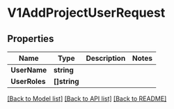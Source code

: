 # V1AddProjectUserRequest

## Properties

Name | Type | Description | Notes
------------ | ------------- | ------------- | -------------
**UserName** | **string** |  | 
**UserRoles** | **[]string** |  | 

[[Back to Model list]](../README.md#documentation-for-models) [[Back to API list]](../README.md#documentation-for-api-endpoints) [[Back to README]](../README.md)


